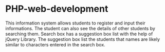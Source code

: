 # PHP-web-development
This information system allows students to register and input their informations. The student can also see the details of other students by searching them. Search box has a suggestion box list with the help of jQuery Library. The suggestion box list the students that names are likely similar to characters entered in the search box. 
